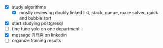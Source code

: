- [x] study algorithms
	- [x] mostly reviewing doubly linked list, stack, queue, maze solver, quick and bubble sort
- [x] start studying postgresql
- [ ] fine tune yolo on one department
- [x] message 김태훈 on linkedin
- [ ] organize training results